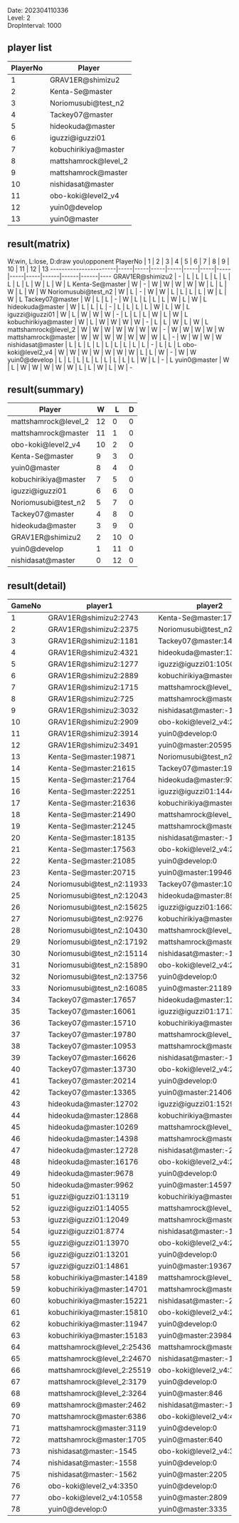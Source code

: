 Date: 202304110336  
Level: 2  
DropInterval: 1000  
## player list
PlayerNo  |  Player
----------|----------------------
1         |  GRAV1ER@shimizu2
2         |  Kenta-Se@master
3         |  Noriomusubi@test_n2
4         |  Tackey07@master
5         |  hideokuda@master
6         |  iguzzi@iguzzi01
7         |  kobuchirikiya@master
8         |  mattshamrock@level_2
9         |  mattshamrock@master
10        |  nishidasat@master
11        |  obo-koki@level2_v4
12        |  yuin0@develop
13        |  yuin0@master
## result(matrix)
W:win, L:lose, D:draw
you\opponent PlayerNo  |  1  |  2  |  3  |  4  |  5  |  6  |  7  |  8  |  9  |  10  |  11  |  12  |  13
-----------------------|-----|-----|-----|-----|-----|-----|-----|-----|-----|------|------|------|----
GRAV1ER@shimizu2       |  -  |  L  |  L  |  L  |  L  |  L  |  L  |  L  |  L  |  W   |  L   |  W   |  L
Kenta-Se@master        |  W  |  -  |  W  |  W  |  W  |  W  |  W  |  L  |  L  |  W   |  L   |  W   |  W
Noriomusubi@test_n2    |  W  |  L  |  -  |  W  |  W  |  L  |  L  |  L  |  L  |  W   |  L   |  W   |  L
Tackey07@master        |  W  |  L  |  L  |  -  |  W  |  L  |  L  |  L  |  L  |  W   |  L   |  W   |  L
hideokuda@master       |  W  |  L  |  L  |  L  |  -  |  L  |  L  |  L  |  L  |  W   |  L   |  W   |  L
iguzzi@iguzzi01        |  W  |  L  |  W  |  W  |  W  |  -  |  L  |  L  |  L  |  W   |  L   |  W   |  L
kobuchirikiya@master   |  W  |  L  |  W  |  W  |  W  |  W  |  -  |  L  |  L  |  W   |  L   |  W   |  L
mattshamrock@level_2   |  W  |  W  |  W  |  W  |  W  |  W  |  W  |  -  |  W  |  W   |  W   |  W   |  W
mattshamrock@master    |  W  |  W  |  W  |  W  |  W  |  W  |  W  |  L  |  -  |  W   |  W   |  W   |  W
nishidasat@master      |  L  |  L  |  L  |  L  |  L  |  L  |  L  |  L  |  L  |  -   |  L   |  L   |  L
obo-koki@level2_v4     |  W  |  W  |  W  |  W  |  W  |  W  |  W  |  L  |  L  |  W   |  -   |  W   |  W
yuin0@develop          |  L  |  L  |  L  |  L  |  L  |  L  |  L  |  L  |  L  |  W   |  L   |  -   |  L
yuin0@master           |  W  |  L  |  W  |  W  |  W  |  W  |  W  |  L  |  L  |  W   |  L   |  W   |  -
## result(summary)
Player                |  W   |  L   |  D
----------------------|------|------|---
mattshamrock@level_2  |  12  |  0   |  0
mattshamrock@master   |  11  |  1   |  0
obo-koki@level2_v4    |  10  |  2   |  0
Kenta-Se@master       |  9   |  3   |  0
yuin0@master          |  8   |  4   |  0
kobuchirikiya@master  |  7   |  5   |  0
iguzzi@iguzzi01       |  6   |  6   |  0
Noriomusubi@test_n2   |  5   |  7   |  0
Tackey07@master       |  4   |  8   |  0
hideokuda@master      |  3   |  9   |  0
GRAV1ER@shimizu2      |  2   |  10  |  0
yuin0@develop         |  1   |  11  |  0
nishidasat@master     |  0   |  12  |  0
## result(detail)
GameNo  |  player1                     |  player2
--------|------------------------------|----------------------------
1       |  GRAV1ER@shimizu2:2743       |  Kenta-Se@master:17332
2       |  GRAV1ER@shimizu2:2375       |  Noriomusubi@test_n2:10808
3       |  GRAV1ER@shimizu2:1181       |  Tackey07@master:14709
4       |  GRAV1ER@shimizu2:4321       |  hideokuda@master:13017
5       |  GRAV1ER@shimizu2:1277       |  iguzzi@iguzzi01:10505
6       |  GRAV1ER@shimizu2:2889       |  kobuchirikiya@master:15303
7       |  GRAV1ER@shimizu2:1715       |  mattshamrock@level_2:25768
8       |  GRAV1ER@shimizu2:725        |  mattshamrock@master:25235
9       |  GRAV1ER@shimizu2:3032       |  nishidasat@master:-1467
10      |  GRAV1ER@shimizu2:2909       |  obo-koki@level2_v4:24150
11      |  GRAV1ER@shimizu2:3914       |  yuin0@develop:0
12      |  GRAV1ER@shimizu2:3491       |  yuin0@master:20595
13      |  Kenta-Se@master:19871       |  Noriomusubi@test_n2:13238
14      |  Kenta-Se@master:21615       |  Tackey07@master:19802
15      |  Kenta-Se@master:21764       |  hideokuda@master:9390
16      |  Kenta-Se@master:22251       |  iguzzi@iguzzi01:14444
17      |  Kenta-Se@master:21636       |  kobuchirikiya@master:12406
18      |  Kenta-Se@master:21490       |  mattshamrock@level_2:25177
19      |  Kenta-Se@master:21245       |  mattshamrock@master:25176
20      |  Kenta-Se@master:18135       |  nishidasat@master:-1994
21      |  Kenta-Se@master:17563       |  obo-koki@level2_v4:21382
22      |  Kenta-Se@master:21085       |  yuin0@develop:0
23      |  Kenta-Se@master:20715       |  yuin0@master:19946
24      |  Noriomusubi@test_n2:11933   |  Tackey07@master:10392
25      |  Noriomusubi@test_n2:12043   |  hideokuda@master:8995
26      |  Noriomusubi@test_n2:15625   |  iguzzi@iguzzi01:16637
27      |  Noriomusubi@test_n2:9276    |  kobuchirikiya@master:19918
28      |  Noriomusubi@test_n2:10430   |  mattshamrock@level_2:25473
29      |  Noriomusubi@test_n2:17192   |  mattshamrock@master:25249
30      |  Noriomusubi@test_n2:15114   |  nishidasat@master:-1654
31      |  Noriomusubi@test_n2:15890   |  obo-koki@level2_v4:21448
32      |  Noriomusubi@test_n2:13756   |  yuin0@develop:0
33      |  Noriomusubi@test_n2:16085   |  yuin0@master:21189
34      |  Tackey07@master:17657       |  hideokuda@master:12744
35      |  Tackey07@master:16061       |  iguzzi@iguzzi01:17171
36      |  Tackey07@master:15710       |  kobuchirikiya@master:16938
37      |  Tackey07@master:19780       |  mattshamrock@level_2:25575
38      |  Tackey07@master:10953       |  mattshamrock@master:25024
39      |  Tackey07@master:16626       |  nishidasat@master:-1625
40      |  Tackey07@master:13730       |  obo-koki@level2_v4:24109
41      |  Tackey07@master:20214       |  yuin0@develop:0
42      |  Tackey07@master:13365       |  yuin0@master:21406
43      |  hideokuda@master:12702      |  iguzzi@iguzzi01:15295
44      |  hideokuda@master:12868      |  kobuchirikiya@master:14810
45      |  hideokuda@master:10269      |  mattshamrock@level_2:25699
46      |  hideokuda@master:14398      |  mattshamrock@master:23513
47      |  hideokuda@master:12728      |  nishidasat@master:-2044
48      |  hideokuda@master:16176      |  obo-koki@level2_v4:21712
49      |  hideokuda@master:9678       |  yuin0@develop:0
50      |  hideokuda@master:9962       |  yuin0@master:14597
51      |  iguzzi@iguzzi01:13119       |  kobuchirikiya@master:16006
52      |  iguzzi@iguzzi01:14055       |  mattshamrock@level_2:25608
53      |  iguzzi@iguzzi01:12049       |  mattshamrock@master:24892
54      |  iguzzi@iguzzi01:8774        |  nishidasat@master:-1554
55      |  iguzzi@iguzzi01:13970       |  obo-koki@level2_v4:23845
56      |  iguzzi@iguzzi01:13201       |  yuin0@develop:0
57      |  iguzzi@iguzzi01:14861       |  yuin0@master:19367
58      |  kobuchirikiya@master:14189  |  mattshamrock@level_2:25622
59      |  kobuchirikiya@master:14701  |  mattshamrock@master:21485
60      |  kobuchirikiya@master:15221  |  nishidasat@master:-2077
61      |  kobuchirikiya@master:15810  |  obo-koki@level2_v4:20087
62      |  kobuchirikiya@master:11947  |  yuin0@develop:0
63      |  kobuchirikiya@master:15183  |  yuin0@master:23984
64      |  mattshamrock@level_2:25436  |  mattshamrock@master:24738
65      |  mattshamrock@level_2:24670  |  nishidasat@master:-1502
66      |  mattshamrock@level_2:25519  |  obo-koki@level2_v4:14027
67      |  mattshamrock@level_2:3179   |  yuin0@develop:0
68      |  mattshamrock@level_2:3264   |  yuin0@master:846
69      |  mattshamrock@master:2462    |  nishidasat@master:-1598
70      |  mattshamrock@master:6386    |  obo-koki@level2_v4:4835
71      |  mattshamrock@master:3119    |  yuin0@develop:0
72      |  mattshamrock@master:1705    |  yuin0@master:640
73      |  nishidasat@master:-1545     |  obo-koki@level2_v4:3288
74      |  nishidasat@master:-1558     |  yuin0@develop:0
75      |  nishidasat@master:-1562     |  yuin0@master:2205
76      |  obo-koki@level2_v4:3350     |  yuin0@develop:0
77      |  obo-koki@level2_v4:10558    |  yuin0@master:2809
78      |  yuin0@develop:0             |  yuin0@master:3335
